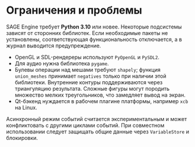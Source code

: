 # Ограничения и проблемы

SAGE Engine требует **Python 3.10** или новее. Некоторые подсистемы зависят от
сторонних библиотек. Если необходимые пакеты не установлены, соответствующая
функциональность отключается, а в журнал выводится предупреждение.

- OpenGL и SDL-рендереры используют `PyOpenGL` и `PySDL2`.
- Для аудио нужна библиотека `pygame`.
- Булевы операции над мешами требуют `shapely`;
  функция ``union_meshes`` принимает ``negatives`` только при наличии
  этой библиотеки. Внутренние контуры поддерживаются через триангуляцию
  результата. Сложные фигуры могут породить множество мелких треугольников,
  что замедляет вывод на экран.
- Qt-бэкенд нуждается в рабочем плагине платформы, например `xcb` на Linux.

Асинхронный режим событий считается экспериментальным и может конфликтовать с
другими циклами событий. При совместном использовании следует защищать общие
данные через `VariableStore` и блокировки.
